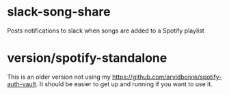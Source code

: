 # slack-song-share
Posts notifications to slack when songs are added to a Spotify playlist

# version/spotify-standalone
This is an older version not using my https://github.com/arvidboivie/spotify-auth-vault.
It should be easier to get up and running if you want to use it.
